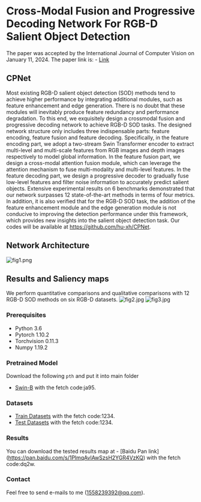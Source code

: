 # **Cross-Modal Fusion and Progressive Decoding Network For RGB-D Salient Object Detection**

The paper was accepted by the International Journal of Computer Vision on January 11, 2024. The paper link is: - [Link](https://link.springer.com/article/10.1007/s11263-024-02020-y#citeas)

## CPNet
Most existing RGB-D salient object detection (SOD) methods tend to achieve higher performance by integrating additional modules, such as feature enhancement and edge generation. There is no doubt that these modules will inevitably produce feature redundancy and performance degradation. To this end, we exquisitely design a crossmodal fusion and progressive decoding network to achieve RGB-D SOD tasks. The designed network structure only includes three indispensable parts: feature encoding, feature fusion and feature decoding. Specifically, in the feature encoding part, we adopt a two-stream Swin Transformer encoder to extract multi-level and multi-scale features from RGB images and depth images respectively to model global information. In the feature fusion part, we design a cross-modal attention fusion module, which can leverage the attention mechanism to fuse multi-modality and multi-level features. In the feature decoding part, we design a progressive decoder to gradually fuse low-level features and filter noise information to accurately predict salient objects. Extensive experimental results on 6 benchmarks demonstrated that our network surpasses 12 state-of-the-art methods in terms of four metrics. In addition, it is also verified that for the RGB-D SOD task, the addition of the feature enhancement module and the edge generation module is not conducive to improving the detection performance under this framework, which provides new insights into the salient object detection task. Our codes will be available at https://github.com/hu-xh/CPNet.

## Network Architecture
![fig1.png](figs/fig1.jpg)

## Results and Saliency maps
We perform quantitative comparisons and qualitative comparisons with 12 RGB-D SOD
methods on six RGB-D datasets.
![fig2.jpg](figs/fig2.jpg)
![fig3.jpg](figs/fig3.jpg)

### Prerequisites
- Python 3.6
- Pytorch 1.10.2
- Torchvision 0.11.3
- Numpy 1.19.2

### Pretrained Model
Download the following `pth` and put it into main folder
- [Swin-B](https://pan.baidu.com/s/1VkWOrdrw3RHOp0Ir5rLGgw) with the fetch code:ja95.

### Datasets
- [Train Datasets](https://pan.baidu.com/s/148IZcZAB5qSSWBJYzhvoYw) with the fetch code:1234.
- [Test Datasets](https://pan.baidu.com/s/18dbNDpkV7hV43UOW7v8huA) with the fetch code:1234.

### Results
You can download the tested results map at - [Baidu Pan link] (https://pan.baidu.com/s/1PlmqAvlAwSzsH2YGR4VzKQ) with the fetch code:dq2w.

### Contact
Feel free to send e-mails to me (1558239392@qq.com).
